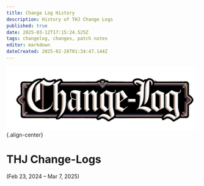 ```yaml
---
title: Change Log History
description: History of THJ Change Logs
published: true
date: 2025-03-12T17:15:24.525Z
tags: changelog, changes, patch notes
editor: markdown
dateCreated: 2025-02-28T01:34:47.144Z
---
```


![change-logs.webp](/change-logs.webp){.align-center}
# THJ Change-Logs
(Feb 23, 2024 – Mar 7, 2025)
